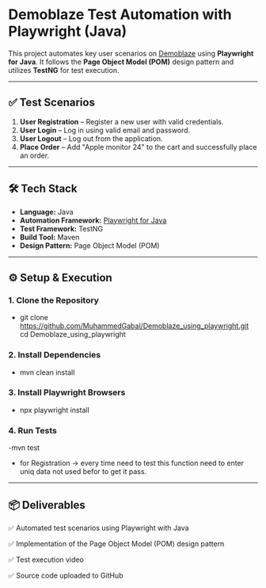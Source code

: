 # Demoblaze Test Automation with Playwright (Java)

This project automates key user scenarios on [Demoblaze](https://www.demoblaze.com/) using **Playwright for Java**. It follows the **Page Object Model (POM)** design pattern and utilizes **TestNG** for test execution.

---

## ✅ Test Scenarios

1. **User Registration** – Register a new user with valid credentials.
2. **User Login** – Log in using valid email and password.
3. **User Logout** – Log out from the application.
4. **Place Order** – Add "Apple monitor 24" to the cart and successfully place an order.

---

## 🛠 Tech Stack

- **Language:** Java
- **Automation Framework:** [Playwright for Java](https://playwright.dev/java/)
- **Test Framework:** TestNG
- **Build Tool:** Maven
- **Design Pattern:** Page Object Model (POM)

---

## ⚙️ Setup & Execution

### 1. Clone the Repository
- git clone https://github.com/MuhammedGabal/Demoblaze_using_playwright.git
cd Demoblaze_using_playwright


### 2. Install Dependencies

- mvn clean install

### 3. Install Playwright Browsers

- npx playwright install

### 4. Run Tests

-mvn test
- for Registration -> every time need to test this function need to enter uniq data not used befor to get it pass. 

---

## 📦 Deliverables

✅ Automated test scenarios using Playwright with Java

✅ Implementation of the Page Object Model (POM) design pattern

✅ Test execution video

✅ Source code uploaded to GitHub


